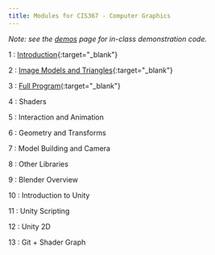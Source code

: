 ```yaml
---
title: Modules for CIS367 - Computer Graphics
---
```


*Note: see the [demos](../demos) page for in-class demonstration code.*

1
: [Introduction](../assets/slides/CIS367-1-Introduction.pdf){:target="\_blank"}

2
: [Image Models and Triangles](../assets/slides/CIS367-2-Image-Models.pdf){:target="\_blank"}

3
: [Full Program](../assets/slides/CIS367-3-Full-Program.pdf)(:target="\_blank"}

4
: Shaders

5
: Interaction and Animation

6
: Geometry and Transforms

7
: Model Building and Camera

8
: Other Libraries

9
: Blender Overview

10
: Introduction to Unity

11
: Unity Scripting

12
: Unity 2D

13
: Git + Shader Graph
